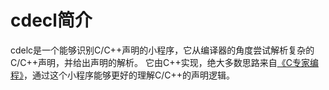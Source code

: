 # cdecl简介
cdelc是一个能够识别C/C++声明的小程序，它从编译器的角度尝试解析复杂的C/C++声明，并给出声明的解析。
它由C++实现，绝大多数思路来自[《C专家编程》](https://book.douban.com/subject/1232029/)，通过这个小程序能够更好的理解C/C++的声明逻辑。